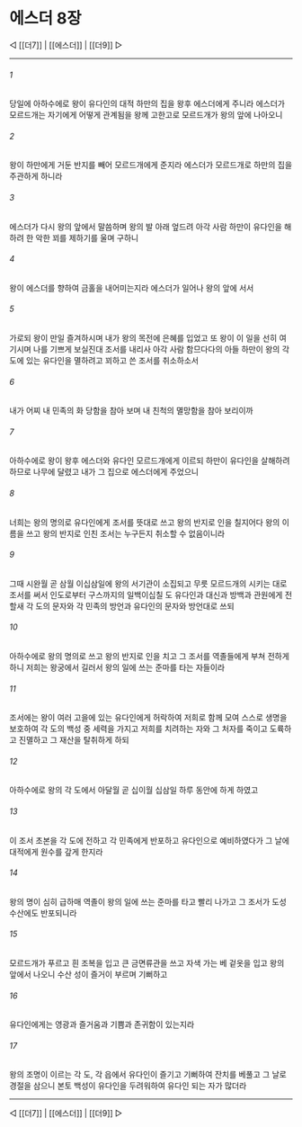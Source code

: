 # 에스더 8장

◁ [[더7]] | [[에스더]] | [[더9]] ▷
***

###### 1
당일에 아하수에로 왕이 유다인의 대적 하만의 집을 왕후 에스더에게 주니라 에스더가 모르드개는 자기에게 어떻게 관계됨을 왕께 고한고로 모르드개가 왕의 앞에 나아오니

###### 2
왕이 하만에게 거둔 반지를 빼어 모르드개에게 준지라 에스더가 모르드개로 하만의 집을 주관하게 하니라

###### 3
에스더가 다시 왕의 앞에서 말씀하며 왕의 발 아래 엎드려 아각 사람 하만이 유다인을 해하려 한 악한 꾀를 제하기를 울며 구하니

###### 4
왕이 에스더를 향하여 금홀을 내어미는지라 에스더가 일어나 왕의 앞에 서서

###### 5
가로되 왕이 만일 즐겨하시며 내가 왕의 목전에 은혜를 입었고 또 왕이 이 일을 선히 여기시며 나를 기쁘게 보실진대 조서를 내리사 아각 사람 함므다다의 아들 하만이 왕의 각 도에 있는 유다인을 멸하려고 꾀하고 쓴 조서를 취소하소서

###### 6
내가 어찌 내 민족의 화 당함을 참아 보며 내 친척의 멸망함을 참아 보리이까

###### 7
아하수에로 왕이 왕후 에스더와 유다인 모르드개에게 이르되 하만이 유다인을 살해하려 하므로 나무에 달렸고 내가 그 집으로 에스더에게 주었으니

###### 8
너희는 왕의 명의로 유다인에게 조서를 뜻대로 쓰고 왕의 반지로 인을 칠지어다 왕의 이름을 쓰고 왕의 반지로 인친 조서는 누구든지 취소할 수 없음이니라

###### 9
그때 시완월 곧 삼월 이십삼일에 왕의 서기관이 소집되고 무릇 모르드개의 시키는 대로 조서를 써서 인도로부터 구스까지의 일백이십칠 도 유다인과 대신과 방백과 관원에게 전할새 각 도의 문자와 각 민족의 방언과 유다인의 문자와 방언대로 쓰되

###### 10
아하수에로 왕의 명의로 쓰고 왕의 반지로 인을 치고 그 조서를 역졸들에게 부쳐 전하게 하니 저희는 왕궁에서 길러서 왕의 일에 쓰는 준마를 타는 자들이라

###### 11
조서에는 왕이 여러 고을에 있는 유다인에게 허락하여 저희로 함께 모여 스스로 생명을 보호하여 각 도의 백성 중 세력을 가지고 저희를 치려하는 자와 그 처자를 죽이고 도륙하고 진멸하고 그 재산을 탈취하게 하되

###### 12
아하수에로 왕의 각 도에서 아달월 곧 십이월 십삼일 하루 동안에 하게 하였고

###### 13
이 조서 초본을 각 도에 전하고 각 민족에게 반포하고 유다인으로 예비하였다가 그 날에 대적에게 원수를 갚게 한지라

###### 14
왕의 명이 심히 급하매 역졸이 왕의 일에 쓰는 준마를 타고 빨리 나가고 그 조서가 도성 수산에도 반포되니라

###### 15
모르드개가 푸르고 흰 조복을 입고 큰 금면류관을 쓰고 자색 가는 베 겉옷을 입고 왕의 앞에서 나오니 수산 성이 즐거이 부르며 기뻐하고

###### 16
유다인에게는 영광과 즐거움과 기쁨과 존귀함이 있는지라

###### 17
왕의 조명이 이르는 각 도, 각 읍에서 유다인이 즐기고 기뻐하여 잔치를 베풀고 그 날로 경절을 삼으니 본토 백성이 유다인을 두려워하여 유다인 되는 자가 많더라

***
◁ [[더7]] | [[에스더]] | [[더9]] ▷